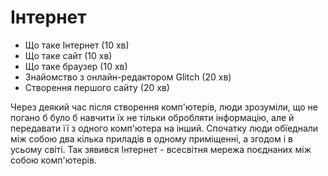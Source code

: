 # Інтернет

- Що таке Інтернет (10 хв)
- Що таке сайт (10 хв)
- Що таке браузер (10 хв)
- Знайомство з онлайн-редактором Glitch (20 хв)
- Створення першого сайту (20 хв)


Через деякий час після створення комп'ютерів, люди зрозуміли, що не погано б було б навчити їх не тільки обробляти інформацію, але й передавати її з одного комп'ютера на інший.
Спочатку люди обїеднали між собою два кілька приладів в одному приміщенні, а згодом і в усьому світі. Так зявився Інтернет - всесвітня мережа поєднаних між собою комп'ютерів.
